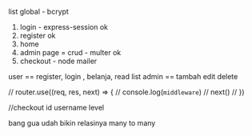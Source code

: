 list 
global - bcrypt
1. login - express-session ok
2. register ok
3. home 
4. admin page = crud - multer ok
5. checkout - node mailer

user == register, login , belanja, read list
admin == tambah edit delete


// router.use((req, res, next) => {
//     console.log(`middleware`)
//     next()
// })

//checkout
id username level


bang gua udah bikin relasinya many to many 


